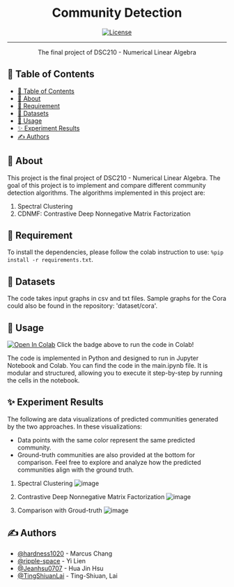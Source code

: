 <h1 align="center">Community Detection</h1>

<div align="center">

[![License](https://img.shields.io/badge/license-MIT-blue.svg)](/LICENSE)

</div>

---

<p align="center"> The final project of DSC210 - Numerical Linear Algebra
    <br> 
</p>

## 📝 Table of Contents

- [📝 Table of Contents](#-table-of-contents)
- [🧐 About ](#-about-)
- [📖 Requirement ](#-requirement-)
- [📂 Datasets ](#-datasets-)
- [🎈 Usage ](#-usage-)
- [✨ Experiment Results ](#-experiment-results-)
- [✍️ Authors ](#-authors-)

## 🧐 About <a name = "about"></a>

This project is the final project of DSC210 - Numerical Linear Algebra. The goal of this project is to implement and compare different community detection algorithms. The algorithms implemented in this project are:

1. Spectral Clustering
2. CDNMF: Contrastive Deep Nonnegative Matrix Factorization

## 📖 Requirement <a name="requirement"></a>

To install the dependencies, please follow the colab instruction to use: `%pip install -r requirements.txt`.

## 📂 Datasets <a name="datasets"></a>

The code takes input graphs in csv and txt files. Sample graphs for the Cora could also be found in the repository: 'dataset/cora'.

## 🎈 Usage <a name="usage"></a>

[![Open In Colab](https://colab.research.google.com/assets/colab-badge.svg)](https://colab.research.google.com/github/hardness1020/Community_Detection/blob/main/main.ipynb)
Click the badge above to run the code in Colab!

The code is implemented in Python and designed to run in Jupyter Notebook and Colab. You can find the code in the main.ipynb file. It is modular and structured, allowing you to execute it step-by-step by running the cells in the notebook.


## ✨ Experiment Results <a name="experiment_results"></a>
The following are data visualizations of predicted communities generated by the two approaches. In these visualizations:
* Data points with the same color represent the same predicted community.
* Ground-truth communities are also provided at the bottom for comparison.
Feel free to explore and analyze how the predicted communities align with the ground truth.

1. Spectral Clustering
![image](https://github.com/user-attachments/assets/852d5491-fd96-4c0f-bbd2-3325d6daf402)

2. Contrastive Deep Nonnegative Matrix Factorization
![image](https://github.com/user-attachments/assets/56300ca0-5a71-4218-ad64-45ed2d93322e)

3. Comparison with Groud-truth
![image](https://github.com/user-attachments/assets/8e4e33c2-e885-464c-b4f2-0b0110078b3f)

<!-- ## ⛏️ Built Using <a name = "built_using"></a>

- [??]() - Database
- [Communities](https://github.com/shobrook/communities?tab=readme-ov-file) - Package of Methods for Community Detection
- [CDNMF](https://github.com/6lyc/CDNMF?tab=readme-ov-file) - Method for Community Detection -->


## ✍️ Authors <a name = "authors"></a>

- [@hardness1020](https://github.com/hardness1020) - Marcus Chang
- [@ripple-space](https://github.com/ripple-space) - Yi Lien
- [@Jeanhsu0707](https://github.com/Jeanhsu0707) - Hua Jin Hsu
- [@TingShiuanLai](https://github.com/TingShiuanLai) - Ting-Shiuan, Lai
<!-- 
## 🎉 Acknowledgements <a name = "acknowledgement"></a>

- Hat tip to anyone whose code was used
- Inspiration
- References -->
